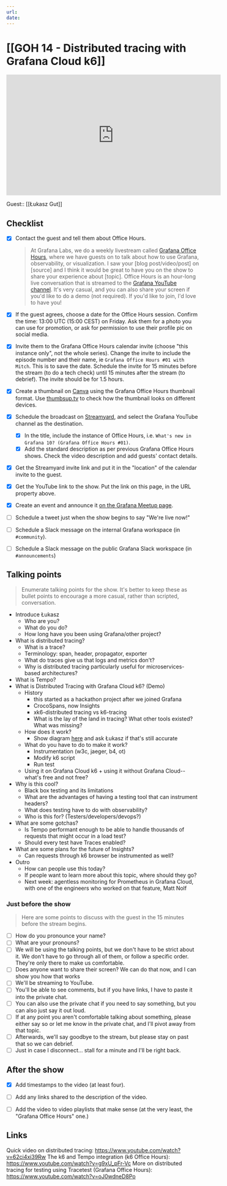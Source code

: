 ```yaml
---
url:
date: 
---
```

# [[GOH 14 - Distributed tracing with Grafana Cloud k6]]

<iframe width="560" height="315" src="https://www.youtube.com/embed/" title="YouTube video player" frameborder="0" allow="accelerometer; autoplay; clipboard-write; encrypted-media; gyroscope; picture-in-picture" allowfullscreen></iframe>

Guest:: [[Łukasz Gut]]

## Checklist

- [x] Contact the guest and tell them about Office Hours.
	> At Grafana Labs, we do a weekly livestream called [Grafana Office Hours](https://www.youtube.com/watch?v=uk7NoagbJ28&list=PLDGkOdUX1Ujrrse-cdj20RRah9hyHdxBu), where we have guests on to talk about how to use Grafana, observability, or visualization. I saw your [blog post/video/post] on [source] and I think it would be great to have you on the show to share your experience about [topic].
	Office Hours is an hour-long live conversation that is streamed to the [Grafana YouTube channel](https://youtube.com/@grafana). It's very casual, and you can also share your screen if you'd like to do a demo (not required). If you'd like to join, I'd love to have you! 
- [x] If the guest agrees, choose a date for the Office Hours session. Confirm the time: 13:00 UTC (15:00 CEST) on Friday. Ask them for a photo you can use for promotion, or ask for permission to use their profile pic on social media.
- [x] Invite them to the Grafana Office Hours calendar invite (choose "this instance only", not the whole series). Change the invite to include the episode number and their name, ie `Grafana Office Hours #01 with Mitch`. This is to save the date. Schedule the invite for 15 minutes before the stream (to do a tech check) until 15 minutes after the stream (to debrief). The invite should be for 1.5 hours.
- [x] Create a thumbnail on [Canva](https://canva.com) using the Grafana Office Hours thumbnail format. Use [thumbsup.tv](https://thumbsup.tv) to check how the thumbnail looks on different devices.
- [x] Schedule the broadcast on [Streamyard](https://streamyard.com), and select the Grafana YouTube channel as the destination.
	- [x] In the title, include the instance of Office Hours, i.e. `What's new in Grafana 10? (Grafana Office Hours #01)`.
	- [x] Add the standard description as per previous Grafana Office Hours shows. Check the video description and add guests' contact details.
- [x] Get the Streamyard invite link and put it in the "location" of the calendar invite to the guest.
- [x] Get the YouTube link to the show. Put the link on this page, in the URL property above.
- [x] Create an event and announce it [on the Grafana Meetup page](https://www.meetup.com/grafana-friends-virtual-meetup-group/).
- [ ] Schedule a tweet just when the show begins to say "We're live now!"
- [ ] Schedule a Slack message on the internal Grafana workspace (in `#community`).
- [ ] Schedule a Slack message on the public Grafana Slack workspace (in `#announcements`)


## Talking points

> Enumerate talking points for the show. It's better to keep these as bullet points to encourage a more casual, rather than scripted, conversation.

- Introduce Łukasz
	- Who are you?
	- What do you do?
	- How long have you been using Grafana/other project?
- What is distributed tracing?
	- What is a trace?
	- Terminology: span, header, propagator, exporter
	- What do traces give us that logs and metrics don't?
	- Why is distributed tracing particularly useful for microservices-based architectures?
- What is Tempo?
- What is Distributed Tracing with Grafana Cloud k6? (Demo)
	- History
		- this started as a hackathon project after we joined Grafana
		- CrocoSpans, now Insights
		- xk6-distributed tracing vs k6-tracing
		- What is the lay of the land in tracing? What other tools existed? What was missing?
	- How does it work?
		- Show diagram [here](https://docs.google.com/presentation/d/1rC8kifF6X1ZSH8jgh-yUp6NfgK_UaLiOG8TWLa5dQBQ/edit#slide=id.g21da9c1008c_0_932) and ask Łukasz if that's still accurate
	- What do you have to do to make it work?
		- Instrumentation (w3c, jaeger, b4, ot)
		- Modify k6 script
		- Run test
	- Using it on Grafana Cloud k6 + using it without Grafana Cloud-- what's free and not free?
- Why is this cool?
	- Black box testing and its limitations
	- What are the advantages of having a testing tool that can instrument headers?
	- What does testing have to do with observability?
	- Who is this for? (Testers/developers/devops?)
- What are some gotchas?
	- Is Tempo performant enough to be able to handle thousands of requests that might occur in a load test?
	- Should every test have Traces enabled?
- What are some plans for the future of Insights?
	- Can requests through k6 browser be instrumented as well?
- Outro
	- How can people use this today?
	- If people want to learn more about this topic, where should they go?
	- Next week: agentless monitoring for Prometheus in Grafana Cloud, with one of the engineers who worked on that feature, Matt Nolf

### Just before the show

> Here are some points to discuss with the guest in the 15 minutes before the stream begins.

- [ ] How do you pronounce your name?
- [ ] What are your pronouns?
- [ ] We will be using the talking points, but we don't have to be strict about it. We don't have to go through all of them, or follow a specific order. They're only there to make us comfortable.
- [ ] Does anyone want to share their screen? We can do that now, and I can show you how that works
- [ ] We'll be streaming to YouTube.
- [ ] You'll be able to see comments, but if you have links, I have to paste it into the private chat.
- [ ] You can also use the private chat if you need to say something, but you can also just say it out loud.
- [ ] If at any point you aren't comfortable talking about something, please either say so or let me know in the private chat, and I'll pivot away from that topic.
- [ ] Afterwards, we'll say goodbye to the stream, but please stay on past that so we can debrief.
- [ ] Just in case I disconnect... stall for a minute and I'll be right back.

## After the show

- [x] Add timestamps to the video (at least four).
- [ ] Add any links shared to the description of the video.
- [ ] Add the video to video playlists that make sense (at the very least, the "Grafana Office Hours" one.)


## Links

Quick video on distributed tracing: https://www.youtube.com/watch?v=62ci4xi39Rw
The k6 and Tempo integration (k6 Office Hours): https://www.youtube.com/watch?v=g9xU_pFr-Vc
More on distributed tracing for testing using Tracetest (Grafana Office Hours): https://www.youtube.com/watch?v=oJ0wdneD8Po
